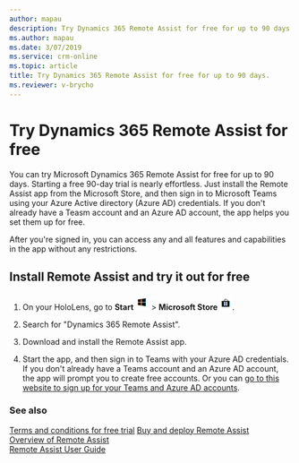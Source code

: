 ```yaml
---
author: mapau
description: Try Dynamics 365 Remote Assist for free for up to 90 days.
ms.author: mapau
ms.date: 3/07/2019
ms.service: crm-online
ms.topic: article
title: Try Dynamics 365 Remote Assist for free for up to 90 days.
ms.reviewer: v-brycho
---
```


# Try Dynamics 365 Remote Assist for free

You can try Microsoft Dynamics 365 Remote Assist for free for up to 90 days. Starting a free 90-day trial is nearly effortless. Just install the Remote Assist app from the Microsoft Store, and then sign in to Microsoft Teams using your Azure Active directory (Azure AD) credentials. If you don't already have a Teasm account and an Azure AD account, the app helps you set them up for free.

After you're signed in, you can access any and all features and capabilities in the app without any restrictions. 

## Install Remote Assist and try it out for free

1. On your HoloLens, go to **Start** ![Start](media/d2a2ae5e90bdd0e0642abb5458af1016.png "Start") \> **Microsoft Store** ![Microsoft Store](media/2ac602b5a7855d312f3e7d924732acca.png "Microsoft Store").

2. Search for "Dynamics 365 Remote Assist".

3. Download and install the Remote Assist app.

4. Start the app, and then sign in to Teams with your Azure AD credentials. If you don't already have a Teams account and an Azure AD account, the app will prompt you to create free accounts. Or you can [go to this website to sign up for your Teams and Azure AD accounts](https://businessstore.microsoft.com/en-us/create-account/signup?products=CFQ7TTC0K8P5:0001&lm=deeplink&lmsrc=freePageWeb&cmpid=FreemiumSignUpHeader). 

### See also

[Terms and conditions for free trial](../legal/remote-assist-license-terms-free-trial.md)
[Buy and deploy Remote Assist](buy-and-deploy-remote-assist.md)<br>
[Overview of Remote Assist](overview.md)<br>
[Remote Assist User Guide](user-guide.md)

